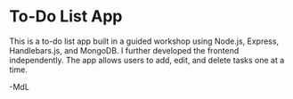 # To-Do List App

This is a to-do list app built in a guided workshop using Node.js, Express, Handlebars.js, and MongoDB. I further developed the frontend independently. The app allows users to add, edit, and delete tasks one at a time. 

-MdL
